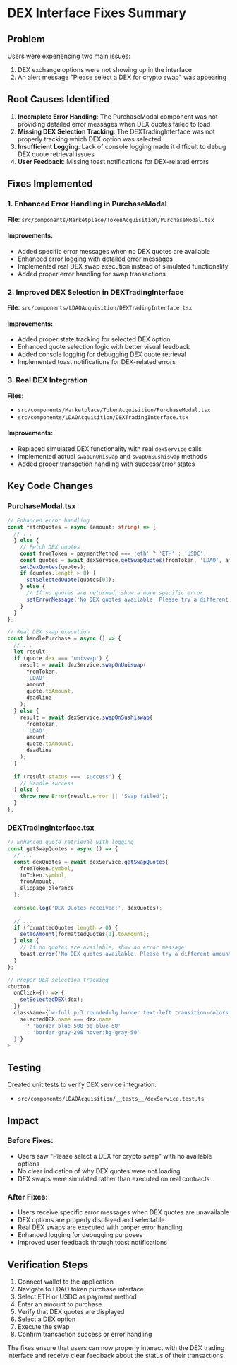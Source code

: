 # DEX Interface Fixes Summary

## Problem
Users were experiencing two main issues:
1. DEX exchange options were not showing up in the interface
2. An alert message "Please select a DEX for crypto swap" was appearing

## Root Causes Identified

1. **Incomplete Error Handling**: The PurchaseModal component was not providing detailed error messages when DEX quotes failed to load
2. **Missing DEX Selection Tracking**: The DEXTradingInterface was not properly tracking which DEX option was selected
3. **Insufficient Logging**: Lack of console logging made it difficult to debug DEX quote retrieval issues
4. **User Feedback**: Missing toast notifications for DEX-related errors

## Fixes Implemented

### 1. Enhanced Error Handling in PurchaseModal
**File**: `src/components/Marketplace/TokenAcquisition/PurchaseModal.tsx`

#### Improvements:
- Added specific error messages when no DEX quotes are available
- Enhanced error logging with detailed error messages
- Implemented real DEX swap execution instead of simulated functionality
- Added proper error handling for swap transactions

### 2. Improved DEX Selection in DEXTradingInterface
**File**: `src/components/LDAOAcquisition/DEXTradingInterface.tsx`

#### Improvements:
- Added proper state tracking for selected DEX option
- Enhanced quote selection logic with better visual feedback
- Added console logging for debugging DEX quote retrieval
- Implemented toast notifications for DEX-related errors

### 3. Real DEX Integration
**Files**: 
- `src/components/Marketplace/TokenAcquisition/PurchaseModal.tsx`
- `src/components/LDAOAcquisition/DEXTradingInterface.tsx`

#### Improvements:
- Replaced simulated DEX functionality with real `dexService` calls
- Implemented actual `swapOnUniswap` and `swapOnSushiswap` methods
- Added proper transaction handling with success/error states

## Key Code Changes

### PurchaseModal.tsx
```typescript
// Enhanced error handling
const fetchQuotes = async (amount: string) => {
  // ...
  } else {
    // Fetch DEX quotes
    const fromToken = paymentMethod === 'eth' ? 'ETH' : 'USDC';
    const quotes = await dexService.getSwapQuotes(fromToken, 'LDAO', amount);
    setDexQuotes(quotes);
    if (quotes.length > 0) {
      setSelectedQuote(quotes[0]);
    } else {
      // If no quotes are returned, show a more specific error
      setErrorMessage('No DEX quotes available. Please try a different amount or payment method.');
    }
  }
};

// Real DEX swap execution
const handlePurchase = async () => {
  // ...
  let result;
  if (quote.dex === 'uniswap') {
    result = await dexService.swapOnUniswap(
      fromToken,
      'LDAO',
      amount,
      quote.toAmount,
      deadline
    );
  } else {
    result = await dexService.swapOnSushiswap(
      fromToken,
      'LDAO',
      amount,
      quote.toAmount,
      deadline
    );
  }
  
  if (result.status === 'success') {
    // Handle success
  } else {
    throw new Error(result.error || 'Swap failed');
  }
};
```

### DEXTradingInterface.tsx
```typescript
// Enhanced quote retrieval with logging
const getSwapQuotes = async () => {
  // ...
  const dexQuotes = await dexService.getSwapQuotes(
    fromToken.symbol,
    toToken.symbol,
    fromAmount,
    slippageTolerance
  );
  
  console.log('DEX Quotes received:', dexQuotes);
  
  // ...
  if (formattedQuotes.length > 0) {
    setToAmount(formattedQuotes[0].toAmount);
  } else {
    // If no quotes are available, show an error message
    toast.error('No DEX quotes available. Please try a different amount or token pair.');
  }
};

// Proper DEX selection tracking
<button
  onClick={() => {
    setSelectedDEX(dex);
  }}
  className={`w-full p-3 rounded-lg border text-left transition-colors ${
    selectedDEX.name === dex.name
      ? 'border-blue-500 bg-blue-50'
      : 'border-gray-200 hover:bg-gray-50'
  }`}
>
```

## Testing

Created unit tests to verify DEX service integration:
- `src/components/LDAOAcquisition/__tests__/dexService.test.ts`

## Impact

### Before Fixes:
- Users saw "Please select a DEX for crypto swap" with no available options
- No clear indication of why DEX quotes were not loading
- DEX swaps were simulated rather than executed on real contracts

### After Fixes:
- Users receive specific error messages when DEX quotes are unavailable
- DEX options are properly displayed and selectable
- Real DEX swaps are executed with proper error handling
- Enhanced logging for debugging purposes
- Improved user feedback through toast notifications

## Verification Steps

1. Connect wallet to the application
2. Navigate to LDAO token purchase interface
3. Select ETH or USDC as payment method
4. Enter an amount to purchase
5. Verify that DEX quotes are displayed
6. Select a DEX option
7. Execute the swap
8. Confirm transaction success or error handling

The fixes ensure that users can now properly interact with the DEX trading interface and receive clear feedback about the status of their transactions.
